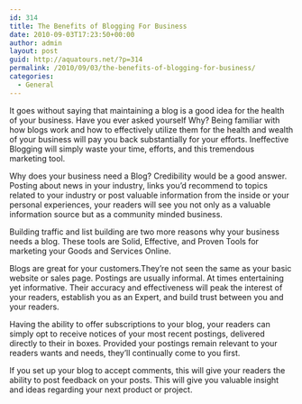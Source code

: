 ```yaml
---
id: 314
title: The Benefits of Blogging For Business
date: 2010-09-03T17:23:50+00:00
author: admin
layout: post
guid: http://aquatours.net/?p=314
permalink: /2010/09/03/the-benefits-of-blogging-for-business/
categories:
  - General
---
```

It goes without saying that maintaining a blog is a good idea for the health of your business. Have you ever asked yourself Why? Being familiar with how blogs work and how to effectively utilize them for the health and wealth of your business will pay you back substantially for your efforts. Ineffective Blogging will simply waste your time, efforts, and this tremendous marketing tool. 

Why does your business need a Blog? Credibility would be a good answer. Posting about news in your industry, links you&#8217;d recommend to topics related to your industry or post valuable information from the inside or your personal experiences, your readers will see you not only as a valuable information source but as a community minded business. 

Building traffic and list building are two more reasons why your business needs a blog. These tools are Solid, Effective, and Proven Tools for marketing your Goods and Services Online. 

Blogs are great for your customers.They&#8217;re not seen the same as your basic website or sales page. Postings are usually informal. At times entertaining yet informative. Their accuracy and effectiveness will peak the interest of your readers, establish you as an Expert, and build trust between you and your readers.

Having the ability to offer subscriptions to your blog, your readers can simply opt to receive notices of your most recent postings, delivered directly to their in boxes. Provided your postings remain relevant to your readers wants and needs, they&#8217;ll continually come to you first. 

If you set up your blog to accept comments, this will give your readers the ability to post feedback on your posts. This will give you valuable insight and ideas regarding your next product or project.